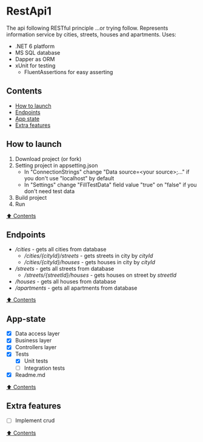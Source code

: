 # RestApi1

The api following RESTful principle ...or trying follow. Represents information service by cities, streets, houses and apartments. Uses:
- .NET 6 platform
- MS SQL database
- Dapper as ORM
- xUnit for testing
    - FluentAssertions for easy asserting

## Contents

- [How to launch](#how-to-launch)
- [Endpoints](#endpoints)
- [App state](#app-state)
- [Extra features](#extra-features)

## How to launch

1. Download project (or fork)
2. Setting project in appsetting.json
    - In "ConnectionStrings" change "Data source=\<your source\>;..." if you don't use "localhost" by default
    - In "Settings" change "FillTestData" field value "true" on "false" if you don't need test data
2. Build project
3. Run

[:arrow_up: Contents](#contents)

## Endpoints

- */cities* - gets all cities from database
    - */cities/{cityId}/streets* - gets streets in city by *cityId*
    - */cities/{cityId}/houses* - gets houses in city by *cityId*
- */streets* - gets all streets from database
    - */streets/{streetId}/houses* - gets houses on street by *streetId*
- */houses* - gets all houses from database
- */apartments* - gets all apartments from database

[:arrow_up: Contents](#contents)

## App-state

- [x] Data access layer
- [x] Business layer
- [x] Controllers layer
- [x] Tests
    - [x] Unit tests
    - [ ] Integration tests
- [x] Readme.md

[:arrow_up: Contents](#contents)

## Extra features

- [ ] Implement crud

[:arrow_up: Contents](#contents)
